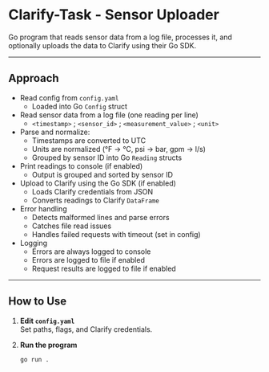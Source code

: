 # Clarify-Task - Sensor Uploader

Go program that reads sensor data from a log file, processes it, and optionally uploads the data to Clarify using their Go SDK.

---

## Approach

- Read config from `config.yaml`
    - Loaded into Go `Config` struct
- Read sensor data from a log file (one reading per line)   
    - `<timestamp>` ; `<sensor_id>` ; `<measurement_value>` ; `<unit>`
- Parse and normalize:
    - Timestamps are converted to UTC
    - Units are normalized (°F → °C, psi → bar, gpm → l/s)
    - Grouped by sensor ID into Go `Reading` structs
- Print readings to console (if enabled)
  - Output is grouped and sorted by sensor ID
- Upload to Clarify using the Go SDK (if enabled)
    - Loads Clarify credentials from JSON
    - Converts readings to Clarify `DataFrame`
- Error handling
    - Detects malformed lines and parse errors
    - Catches file read issues
    - Handles failed requests with timeout (set in config)
- Logging
    - Errors are always logged to console
    - Errors are logged to file if enabled
    - Request results are logged to file if enabled


---

## How to Use

1. **Edit `config.yaml`**  
   Set paths, flags, and Clarify credentials.

2. **Run the program**  
   ```bash
   go run .